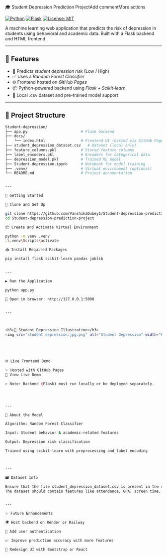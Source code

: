 🎓 Student Depression Prediction ProjectAdd commentMore actions

[![Python](https://img.shields.io/badge/Python-3.10-blue?logo=python)](https://www.python.org/)
[![Flask](https://img.shields.io/badge/Flask-2.0-lightgrey?logo=flask)](https://flask.palletsprojects.com/)
[![License: MIT](https://img.shields.io/badge/License-MIT-green.svg)](LICENSE)

A machine learning web application that predicts the risk of depression in students using behavioral and academic data. Built with a Flask backend and HTML frontend.

---

## 📌 Features

- 🧠 Predicts *student depression risk* (Low / High)
- ✅ Uses a *Random Forest Classifier*
- 🌐 Frontend hosted on *GitHub Pages*
- 📦 Python-powered backend using *Flask + Scikit-learn*
- 💾 Local .csv dataset and pre-trained model support

---

## 📁 Project Structure

```bash
Student-depression/
├── app.py                        # Flask backend
├── docs/
│   └── index.html                # Frontend UI (hosted via GitHub Pages)
├── student_depression_dataset.csv   # Dataset (local only)
├── feature_columns.pkl           # Stored feature columns
├── label_encoders.pkl            # Encoders for categorical data
├── depression_model.pkl          # Trained ML model
├── Student-depression.ipynb      # Notebook for model training
├── .venv/                        # Virtual environment (optional)
└── README.md                     # Project documentation


---

🚀 Getting Started

🔧 Clone and Set Up

git clone https://github.com/VanshikaDubey1/Student-depression-prediction-project.git
cd Student-depression-prediction-project

📦 Create and Activate Virtual Environment

python -m venv .venv
.\.venv\Scripts\activate

📥 Install Required Packages

pip install flask scikit-learn pandas joblib


---

▶ Run the Application

python app.py

📍 Open in browser: http://127.0.0.1:5000


---



<h3>🧠 Student Depression Illustration</h3>
<img src="student depression.jpg.png" alt="Student Depression" width="600"/>





🌐 Live Frontend Demo

✨ Hosted with GitHub Pages
🔗 View Live Demo

> Note: Backend (Flask) must run locally or be deployed separately.




---

🧠 About the Model

Algorithm: Random Forest Classifier

Input: Student behavior & academic-related features

Output: Depression risk classification

Trained using scikit-learn with preprocessing and label encoding



---

🗃 Dataset Info

Ensure that the file student_depression_dataset.csv is present in the root folder.
The dataset should contain features like attendance, GPA, screen time, sleep patterns, etc.


---

✨ Future Enhancements

🌍 Host backend on Render or Railway

🔐 Add user authentication

📈 Improve prediction accuracy with more features

🎨 Redesign UI with Bootstrap or React

